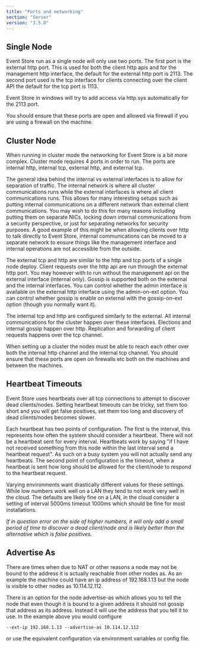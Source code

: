 ```yaml
---
title: "Ports and networking"
section: "Server"
version: "3.5.0"
---
```


## Single Node

Event Store run as a single node will only use two ports. The first port is the external http port. This is used for both the client http apis and for the management http interface, the default for the external http port is 2113. The second port used is the tcp interface for clients connecting over the client API the default for the tcp port is 1113.

Event Store in windows will try to add access via http.sys automatically for the 2113 port.

You should ensure that these ports are open and allowed via firewall if you are using a firewall on the machine.

## Cluster Node

When running in cluster mode the networking for Event Store is a bit more complex. Cluster mode requires 4 ports in order to run. The ports are internal http, internal tcp, external http, and external tcp.

The general idea behind the internal vs external interfaces is to allow for separation of traffic. The internal network is where all cluster communications runs while the external interfaces is where all client communications runs. This allows for many interesting setups such as putting internal communications on a different network than external client communications. You may wish to do this for many reasons including putting them on separate NICs, locking down internal communications from a security perspective, or just for separating networks for security purposes. A good example of this might be when allowing clients over http to talk directly to Event Store, internal communications can be moved to a separate network to ensure things like the management interface and internal operations are not accessible from the outside.

The external tcp and http are similar to the http and tcp ports of a single node deploy. Client requests over the http api are run through the external http port. You may however with to run without the management api on the external interface (internal only). Gossip is supported both on the external and the internal interfaces. You can control whether the admin interface is available on the external http interface using the admin-on-ext option. You can control whether gossip is enable on external with the gossip-on-ext option (though you normally want it).

The internal tcp and http are configured similarly to the external. All internal communications for the cluster happen over these interfaces. Elections and internal gossip happen over http. Replication and forwarding of client requests happens over the tcp channel.

When setting up a cluster the nodes must be able to reach each other over both the internal http channel and the internal tcp channel. You should ensure that these ports are open on firewalls etc both on the machines and between the machines.

## Heartbeat Timeouts

Event Store uses heartbeats over all tcp connections to attempt to discover dead clients/nodes. Setting heartbeat timeouts can be tricky, set them too short and you will get false positives, set them too long and discovery of dead clients/nodes becomes slower.

Each heartbeat has two points of configuration. The first is the interval, this represents how often the system should consider a heartbeat. There will not be a heartbeat sent for every interval. Heartbeats work by saying "if I have not received something from this node within the last interval send a heartbeat request". As such on a busy system you will not actually send any heartbeats. The second point of configuration is the timeout, when a heartbeat is sent how long should be allowed for the client/node to respond to the heartbeat request.

Varying environments want drastically different values for these settings. While low numbers work well on a LAN they tend to not work very well in the cloud. The defaults are likely fine on a LAN, in the cloud consider a setting of interval 5000ms timeout 1000ms which should be fine for most installations.

*If in question error on the side of higher numbers, it will only add a small period of time to discover a dead client/node and is likely better than the alternative which is false positives.*

## Advertise As

There are times when due to NAT or other reasons a node may not be bound to the address it is actually reachable from other nodes as. As an example the machine could have an ip address of 192.168.1.13 but the node is visible to other nodes as 10.114.12.112.

There is an option for the node advertise-as which allows you to tell the node that even though it is bound to a given address it should not gossip that address as its address. Instead it will use the address that you tell it to use. In the example above you would configure

```
--ext-ip 192.168.1.13 --advertise-as 10.114.12.112
```

or use the equivalent configuration via environment variables or config file.
